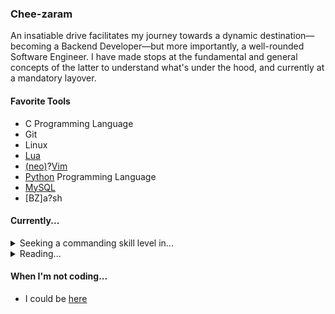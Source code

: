 ### Chee-zaram
An insatiable drive facilitates my journey towards a dynamic destination—becoming a Backend Developer—but more importantly, a well-rounded Software Engineer. I have made stops at the fundamental and general concepts of the latter to understand what's under the hood, and currently at a mandatory layover.

#### Favorite Tools
* C Programming Language
* Git
* Linux
* [Lua](https://lua.org)
* [(neo)](https://neovim.io/)?[Vim](https://www.vim.org/)
* [Python](https://www.python.org/) Programming Language
* [MySQL](https://www.mysql.com/)
* [BZ]a?sh

#### Currently...
<details>
  <summary>Seeking a commanding skill level in...</summary>
  <ul>
    <li>Go</li>
    <li>Java</li>
    <li>PHP</li>
    <li>Rust</li>
  </ul>
</details>

<details>
  <summary>Reading...</summary>
  <ul>
    <li>
      <a href="https://www.goodreads.com/en/book/show/7936425-more-money-than-god">More Money Than God: Hedge Funds and the Making of a New Elite</a>
    </li>
    <li>
      <a href="https://www.goodreads.com/book/show/25550614-programming-rust?from_search=true&from_srp=true&qid=5HA6nUtjZ2&rank=2">Programming Rust: Fast, Safe Systems Development</a>
    </li>
</details>

#### When I'm not coding...
* I could be [here](https://twitter.com/CheezaramOkeke)
